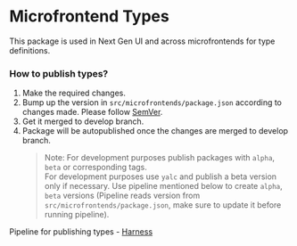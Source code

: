 # Microfrontend Types

This package is used in Next Gen UI and across microfrontends for type definitions.

### How to publish types?

1. Make the required changes.
2. Bump up the version in `src/microfrontends/package.json` according to changes made. Please follow [SemVer](https://semver.org/).
3. Get it merged to develop branch.
4. Package will be autopublished once the changes are merged to develop branch.
   > Note: For development purposes publish packages with `alpha`, `beta` or corresponding tags.  
   > For development purposes use `yalc` and publish a beta version only if necessary. Use pipeline mentioned below to create `alpha`, `beta` versions (Pipeline reads version from `src/microfrontends/package.json`, make sure to update it before running pipeline).

Pipeline for publishing types - [Harness](https://app.harness.io/ng/#/account/vpCkHKsDSxK9_KYfjCTMKA/ci/orgs/default/projects/NextGenUI/pipelines/Microfrontends_Publish_Package/pipeline-studio/?storeType=INLINE)
